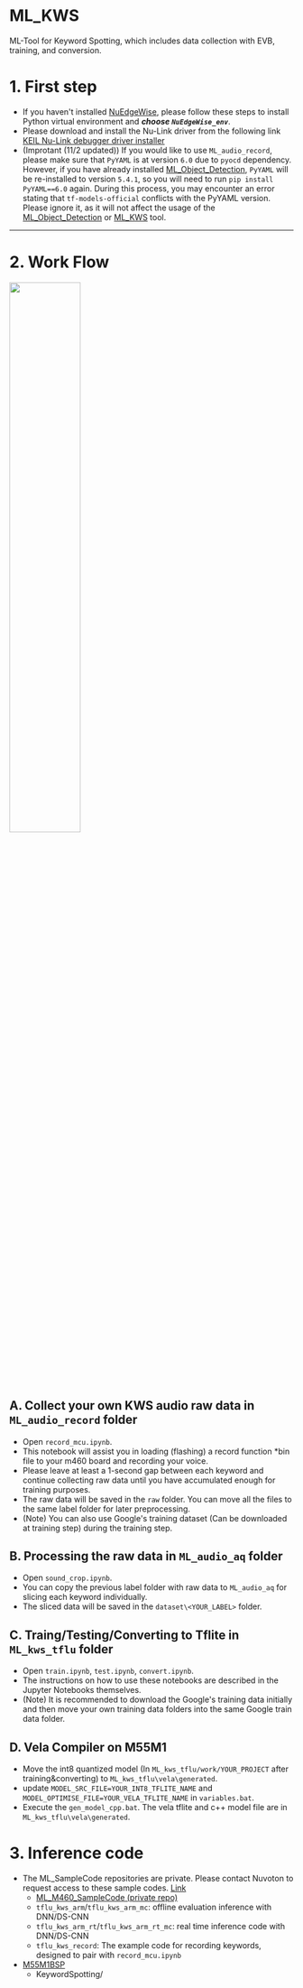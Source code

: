 # ML_KWS
ML-Tool for Keyword Spotting, which includes data collection with EVB, training, and conversion.

# 1. First step
- If you haven't installed [NuEdgeWise](https://github.com/OpenNuvoton/NuEdgeWise), please follow these steps to install Python virtual environment and ***choose `NuEdgeWise_env`***.
- Please download and install the Nu-Link driver from the following link [KEIL Nu-Link debugger driver installer](https://github.com/OpenNuvoton/Nuvoton_Tools)
- (Improtant (11/2 updated)) If you would like to use `ML_audio_record`, please make sure that `PyYAML` is at version `6.0` due to `pyocd` dependency. However, if you have already installed [ML_Object_Detection](https://github.com/OpenNuvoton/ML_Object_Detection), `PyYAML` will be re-installed to version `5.4.1`, so you will need to run `pip install PyYAML==6.0` again. During this process, you may encounter an error stating that `tf-models-official` conflicts with the PyYAML version. Please ignore it, as it will not affect the usage of the [ML_Object_Detection](https://github.com/OpenNuvoton/ML_Object_Detection) or [ML_KWS](https://github.com/OpenNuvoton/ML_KWS) tool.
---
# 2. Work Flow
 <img src="https://user-images.githubusercontent.com/105192502/202999518-7d4a6384-6cef-4901-b948-b1117baa7bdd.png" width="50%">

## A. Collect your own KWS audio raw data in `ML_audio_record` folder
- Open `record_mcu.ipynb`.
- This notebook will assist you in loading (flashing) a record function *bin file to your m460 board and recording your voice.
- Please leave at least a 1-second gap between each keyword and continue collecting raw data until you have accumulated enough for training purposes.
- The raw data will be saved in the `raw` folder. You can move all the files to the same label folder for later preprocessing.
- (Note) You can also use Google's training dataset (Can be downloaded at training step) during the training step.

## B. Processing the raw data in `ML_audio_aq` folder
- Open `sound_crop.ipynb`.
- You can copy the previous label folder with raw data to `ML_audio_aq` for slicing each keyword individually.
- The sliced data will be saved in the `dataset\<YOUR_LABEL>` folder.

## C. Traing/Testing/Converting to Tflite in `ML_kws_tflu` folder
- Open `train.ipynb`, `test.ipynb`, `convert.ipynb`.
- The instructions on how to use these notebooks are described in the Jupyter Notebooks themselves.
- (Note) It is recommended to download the Google's training data initially and then move your own training data folders into the same Google train data folder.

## D. Vela Compiler on M55M1
- Move the int8 quantized model (In `ML_kws_tflu/work/YOUR_PROJECT` after training&converting) to `ML_kws_tflu\vela\generated`.
- update `MODEL_SRC_FILE=YOUR_INT8_TFLITE_NAME` and `MODEL_OPTIMISE_FILE=YOUR_VELA_TFLITE_NAME` in `variables.bat`.
- Execute the `gen_model_cpp.bat`. The vela tflite and c++ model file are in `ML_kws_tflu\vela\generated`.

# 3. Inference code
- The ML_SampleCode repositories are private. Please contact Nuvoton to request access to these sample codes. [Link](https://www.nuvoton.com/ai/contact-us/)
  - [ML_M460_SampleCode (private repo)](https://github.com/OpenNuvoton/ML_M460_SampleCode)
  - `tflu_kws_arm`/`tflu_kws_arm_mc`: offline evaluation inference with DNN/DS-CNN
  - `tflu_kws_arm_rt`/`tflu_kws_arm_rt_mc`: real time inference code with DNN/DS-CNN
  - `tflu_kws_record`: The example code for recording keywords, designed to pair with `record_mcu.ipynb`
- [M55M1BSP](https://github.com/OpenNuvoton/M55M1BSP/tree/master/SampleCode/MachineLearning)
    - KeywordSpotting/ 
 
  
 
